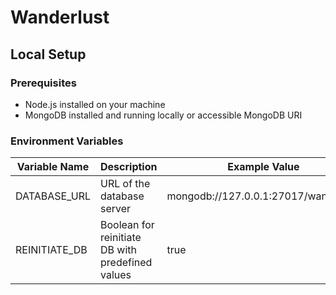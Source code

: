 # Wanderlust

## Local Setup

### Prerequisites
- Node.js installed on your machine
- MongoDB installed and running locally or accessible MongoDB URI

### Environment Variables
| Variable Name      | Description                                      | Example Value         |
|--------------------|--------------------------------------------------|-----------------------|
| DATABASE_URL       | URL of the database server                       |mongodb://127.0.0.1:27017/wanderlust |
| REINITIATE_DB      | Boolean for reinitiate DB with predefined values |true                   |